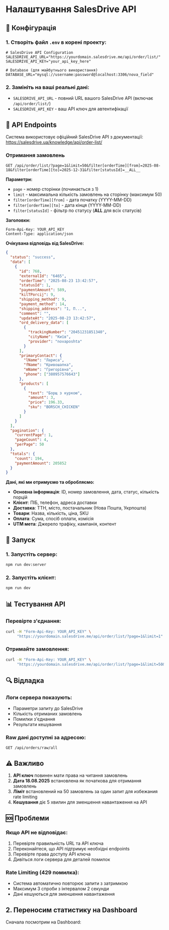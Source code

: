 # Налаштування SalesDrive API

## 🔑 Конфігурація

### 1. Створіть файл `.env` в корені проекту:

```env
# SalesDrive API Configuration
SALESDRIVE_API_URL="https://yourdomain.salesdrive.me/api/order/list/"
SALESDRIVE_API_KEY="your_api_key_here"

# Database (для майбутнього використання)
DATABASE_URL="mysql://username:password@localhost:3306/nova_field"
```

### 2. Замініть на ваші реальні дані:

- `SALESDRIVE_API_URL` - повний URL вашого SalesDrive API (включає `/api/order/list/`)
- `SALESDRIVE_API_KEY` - ваш API ключ для автентифікації

## 📡 API Endpoints

Система використовує офіційний SalesDrive API з документації: https://salesdrive.ua/knowledge/api/order-list/

### Отримання замовлень
```
GET /api/order/list/?page=1&limit=50&filter[orderTime][from]=2025-08-18&filter[orderTime][to]=2025-12-31&filter[statusId]=__ALL__
```

**Параметри:**
- `page` - номер сторінки (починається з 1)
- `limit` - максимальна кількість замовлень на сторінку (максимум 50)
- `filter[orderTime][from]` - дата початку (YYYY-MM-DD)
- `filter[orderTime][to]` - дата кінця (YYYY-MM-DD)
- `filter[statusId]` - фільтр по статусу (__ALL__ для всіх статусів)

**Заголовки:**
```
Form-Api-Key: YOUR_API_KEY
Content-Type: application/json
```

**Очікувана відповідь від SalesDrive:**
```json
{
  "status": "success",
  "data": [
    {
      "id": 768,
      "externalId": "6465",
      "orderTime": "2025-08-23 13:42:57",
      "statusId": 1,
      "paymentAmount": 589,
      "kilTPorcij": 9,
      "shipping_method": 9,
      "payment_method": 14,
      "shipping_address": "1, П...",
      "comment": "",
      "updateAt": "2025-08-23 13:42:57",
      "ord_delivery_data": [
        {
          "trackingNumber": "20451231851340",
          "cityName": "Київ",
          "provider": "novaposhta"
        }
      ],
      "primaryContact": {
        "lName": "Лариса",
        "fName": "Кривошапка",
        "mName": "Григорівна",
        "phone": ["380957576643"]
      },
      "products": [
        {
          "text": "Борщ з куркою",
          "amount": 3,
          "price": 196.33,
          "sku": "BORSCH_CHICKEN"
        }
      ]
    }
  ],
  "pagination": {
    "currentPage": 1,
    "pageCount": 4,
    "perPage": 50
  },
  "totals": {
    "count": 194,
    "paymentAmount": 205852
  }
}
```

**Дані, які ми отримуємо та обробляємо:**
- **Основна інформація**: ID, номер замовлення, дата, статус, кількість порцій
- **Клієнт**: ПІБ, телефон, адреса доставки
- **Доставка**: ТТН, місто, постачальник (Нова Пошта, Укрпошта)
- **Товари**: Назва, кількість, ціна, SKU
- **Оплата**: Сума, спосіб оплати, комісія
- **UTM мета**: Джерело трафіку, кампанія, контент

## 🚀 Запуск

### 1. Запустіть сервер:
```bash
npm run dev:server
```

### 2. Запустіть клієнт:
```bash
npm run dev
```

## 📊 Тестування API

### Перевірте з'єднання:
```bash
curl -H "Form-Api-Key: YOUR_API_KEY" \
     "https://yourdomain.salesdrive.me/api/order/list/?page=1&limit=1"
```

### Отримайте замовлення:
```bash
curl -H "Form-Api-Key: YOUR_API_KEY" \
     "https://yourdomain.salesdrive.me/api/order/list/?page=1&limit=50&filter[orderTime][from]=2025-08-18"
```

## 🔍 Відладка

### Логи сервера показують:
- Параметри запиту до SalesDrive
- Кількість отриманих замовлень
- Помилки з'єднання
- Результати кешування

### Raw дані доступні за адресою:
```
GET /api/orders/raw/all
```

## ⚠️ Важливо

1. **API ключ** повинен мати права на читання замовлень
2. **Дата 18.08.2025** встановлена як початкова для отримання замовлень
3. **Ліміт** встановлений на 50 замовлень за один запит для избежания rate limiting
4. **Кешування** діє 5 хвилин для зменшення навантаження на API

## 🆘 Проблеми

### Якщо API не відповідає:
1. Перевірте правильність URL та API ключа
2. Переконайтеся, що API підтримує необхідні endpoints
3. Перевірте права доступу API ключа
4. Дивіться логи сервера для деталей помилок

### Rate Limiting (429 помилка):
- Система автоматично повторює запити з затримкою
- Максимум 3 спроби з інтервалом 2 секунди
- Дані кешуються для зменшення навантаження

## 2. Переносим статистику на Dashboard

Сначала посмотрим на Dashboard:
